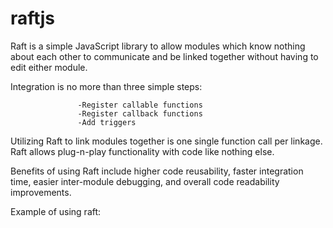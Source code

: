 # raftjs

Raft is a simple JavaScript library to allow modules which know nothing about each other to communicate and be linked together without having to edit either module. 

Integration is no more than three simple steps:
                  
                  
                  
                  
                   -Register callable functions 
                   -Register callback functions 
                   -Add triggers

Utilizing Raft to link modules together is one single function call per linkage. Raft allows plug-n-play functionality with code like nothing else.

Benefits of using Raft include higher code reusability, faster integration time, easier inter-module debugging, and overall code readability improvements.

Example of using raft: 
